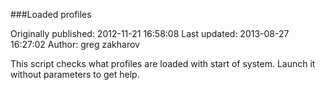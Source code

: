 ###Loaded profiles

Originally published: 2012-11-21 16:58:08
Last updated: 2013-08-27 16:27:02
Author: greg zakharov

This script checks what profiles are loaded with start of system. Launch it without parameters to get help.